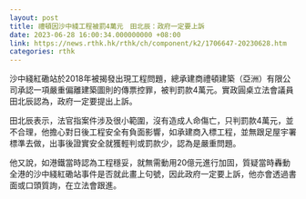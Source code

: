 ```yaml
---
layout: post
title: 禮頓因沙中綫工程被罰4萬元　田北辰：政府一定要上訴
date: 2023-06-28 16:00:34.000000000 +08:00
link: https://news.rthk.hk/rthk/ch/component/k2/1706647-20230628.htm
categories: rthk
---
```


沙中綫紅磡站於2018年被揭發出現工程問題，總承建商禮頓建築（亞洲）有限公司承認一項嚴重偏離建築圖則的傳票控罪，被判罰款4萬元。實政圓桌立法會議員田北辰認為，政府一定要提出上訴。

田北辰表示，法官指案件涉及很小範圍，沒有造成人命傷亡，只判罰款4萬元，並不合理，他擔心對日後工程安全有負面影響，如承建商入標工程，並無跟足屋宇署標準去做，出事後證實安全就獲輕判或罰款少，認為是嚴重問題。

他又說，如港鐵當時認為工程穩妥，就無需動用20億元進行加固，質疑當時轟動全港的沙中綫紅磡站事件是否就此畫上句號，因此政府一定要上訴，他亦會透過書面或口頭質詢，在立法會跟進。
